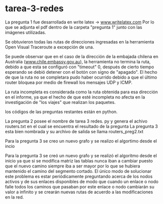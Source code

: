 tarea-3-redes
=============

La pregunta 1 fue desarrollada en write latex -> www.writelatex.com
Por lo que se adjunta el pdf dentro de la carpeta  "pregunta 1" junto con las imágenes utilizadas.

Se obtuvieron todas las rutas de direcciones ingresadas en la herramienta Open Visual Traceroute a excepción de una.

Se puede observar que en el caso de la dirección de la embajada chilena en Australia (www.chile.embassy.gov.au), la herramienta no termina la ruta, debido a que esta se configuró con "timeout" 0, después de cierto tiempo esperando se debió detener con el botón con signo de "apagado".  El hecho de que la ruta no se completara pudo haber ocurrido debido a que el último router bloquea por medio de firewall los mensajes UDP y ICMP.

La ruta incompleta es considerada como la ruta obtenida para esa dirección en el informe, ya que el hecho de que esté incompleta no afecta en la investigación de "los viajes" que realizan los paquetes.


los códigos de las preguntas  restantes están en python.

La pregunta 2 posee el nombre de  tarea 3 redes. py   y genera el achivo routers.txt  en el cual se encuentra el resultado  de la pregunta 
La pregunta 3  esta bien  nombrada y su archivo de salida se llama routers_preg2.txt

Para la pregunta 3  se creo  un nuevo grafo y se realizo el algortimo desde el incio

Para la pregunta 3  se creó  un nuevo grafo y se realizó el algoritmo desde el inicio  ya que si se modifica  matriz   las tablas nunca iban a cambiar puesto que el nuevo camino siempre iba a ser mayor por lo que se hubiera mantenido el camino del  segmento cortado.
El único modo de solucionar este problema  es estar periódicamente preguntando  acerca de los nodos activos y de sus enlaces disponibles   de modo  que cuando  un enlace o nodo falle  todos los  caminos que pasaban por este enlace o nodo cambiarán su valor a infinito y se crearán nuevas rutas de acuerdo  a las modificaciones en la red.
